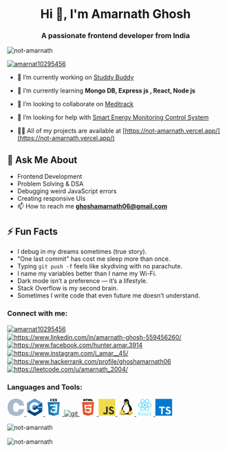 <h1 align="center">Hi 👋, I'm Amarnath Ghosh</h1>
<h3 align="center">A passionate frontend developer from India</h3>

<p align="left"> <img src="https://komarev.com/ghpvc/?username=not-amarnath&label=Profile%20views&color=0e75b6&style=flat" alt="not-amarnath" /> </p>

<p align="left"> <a href="https://twitter.com/amarnat10295456" target="blank"><img src="https://img.shields.io/twitter/follow/amarnat10295456?logo=twitter&style=for-the-badge" alt="amarnat10295456" /></a> </p>

- 🔭 I’m currently working on [Studdy Buddy](https://study-buddy-drab.vercel.app/)

- 🌱 I’m currently learning **Mongo DB, Express js , React, Node js**

- 👯 I’m looking to collaborate on [Meditrack](https://meditrack-chi.vercel.app/)

- 🤝 I’m looking for help with [Smart Energy Monitoring Control System](https://smart-energy-monitoring-control-sys.vercel.app/)

- 👨‍💻 All of my projects are available at [https://not-amarnath.vercel.app/](https://not-amarnath.vercel.app/)

## 💬 Ask Me About

- Frontend Development  
- Problem Solving & DSA  
- Debugging weird JavaScript errors  
- Creating responsive UIs  
- 📫 How to reach me **ghoshamarnath06@gmail.com**

## ⚡ Fun Facts

- I debug in my dreams sometimes (true story).
- "One last commit" has cost me sleep more than once.
- Typing `git push -f` feels like skydiving with no parachute.
- I name my variables better than I name my Wi-Fi.
- Dark mode isn’t a preference — it’s a lifestyle.
- Stack Overflow is my second brain.
- Sometimes I write code that even future me doesn’t understand.


<h3 align="left">Connect with me:</h3>
<p align="left">
<a href="https://twitter.com/amarnat10295456" target="blank"><img align="center" src="https://raw.githubusercontent.com/rahuldkjain/github-profile-readme-generator/master/src/images/icons/Social/twitter.svg" alt="amarnat10295456" height="30" width="40" /></a>
<a href="https://linkedin.com/in/https://www.linkedin.com/in/amarnath-ghosh-559456260/" target="blank"><img align="center" src="https://raw.githubusercontent.com/rahuldkjain/github-profile-readme-generator/master/src/images/icons/Social/linked-in-alt.svg" alt="https://www.linkedin.com/in/amarnath-ghosh-559456260/" height="30" width="40" /></a>
<a href="https://fb.com/https://www.facebook.com/hunter.amar.3914" target="blank"><img align="center" src="https://raw.githubusercontent.com/rahuldkjain/github-profile-readme-generator/master/src/images/icons/Social/facebook.svg" alt="https://www.facebook.com/hunter.amar.3914" height="30" width="40" /></a>
<a href="https://instagram.com/https://www.instagram.com/i_amar__45/" target="blank"><img align="center" src="https://raw.githubusercontent.com/rahuldkjain/github-profile-readme-generator/master/src/images/icons/Social/instagram.svg" alt="https://www.instagram.com/i_amar__45/" height="30" width="40" /></a>
<a href="https://www.hackerrank.com/https://www.hackerrank.com/profile/ghoshamarnath06" target="blank"><img align="center" src="https://raw.githubusercontent.com/rahuldkjain/github-profile-readme-generator/master/src/images/icons/Social/hackerrank.svg" alt="https://www.hackerrank.com/profile/ghoshamarnath06" height="30" width="40" /></a>
<a href="https://www.leetcode.com/https://leetcode.com/u/amarnath_2004/" target="blank"><img align="center" src="https://raw.githubusercontent.com/rahuldkjain/github-profile-readme-generator/master/src/images/icons/Social/leet-code.svg" alt="https://leetcode.com/u/amarnath_2004/" height="30" width="40" /></a>
</p>

<h3 align="left">Languages and Tools:</h3>
<p align="left"> <a href="https://www.cprogramming.com/" target="_blank" rel="noreferrer"> <img src="https://raw.githubusercontent.com/devicons/devicon/master/icons/c/c-original.svg" alt="c" width="40" height="40"/> </a> <a href="https://www.w3schools.com/cpp/" target="_blank" rel="noreferrer"> <img src="https://raw.githubusercontent.com/devicons/devicon/master/icons/cplusplus/cplusplus-original.svg" alt="cplusplus" width="40" height="40"/> </a> <a href="https://www.w3schools.com/css/" target="_blank" rel="noreferrer"> <img src="https://raw.githubusercontent.com/devicons/devicon/master/icons/css3/css3-original-wordmark.svg" alt="css3" width="40" height="40"/> </a> <a href="https://git-scm.com/" target="_blank" rel="noreferrer"> <img src="https://www.vectorlogo.zone/logos/git-scm/git-scm-icon.svg" alt="git" width="40" height="40"/> </a> <a href="https://www.w3.org/html/" target="_blank" rel="noreferrer"> <img src="https://raw.githubusercontent.com/devicons/devicon/master/icons/html5/html5-original-wordmark.svg" alt="html5" width="40" height="40"/> </a> <a href="https://developer.mozilla.org/en-US/docs/Web/JavaScript" target="_blank" rel="noreferrer"> <img src="https://raw.githubusercontent.com/devicons/devicon/master/icons/javascript/javascript-original.svg" alt="javascript" width="40" height="40"/> </a> <a href="https://www.linux.org/" target="_blank" rel="noreferrer"> <img src="https://raw.githubusercontent.com/devicons/devicon/master/icons/linux/linux-original.svg" alt="linux" width="40" height="40"/> </a> <a href="https://reactjs.org/" target="_blank" rel="noreferrer"> <img src="https://raw.githubusercontent.com/devicons/devicon/master/icons/react/react-original-wordmark.svg" alt="react" width="40" height="40"/> </a> <a href="https://www.typescriptlang.org/" target="_blank" rel="noreferrer"> <img src="https://raw.githubusercontent.com/devicons/devicon/master/icons/typescript/typescript-original.svg" alt="typescript" width="40" height="40"/> </a> </p>

<p><img align="center" src="https://github-readme-stats.vercel.app/api/top-langs?username=not-amarnath&show_icons=true&locale=en&layout=compact" alt="not-amarnath" /></p>

<p><img align="center" src="https://github-readme-streak-stats.herokuapp.com/?user=not-amarnath&" alt="not-amarnath" /></p>
